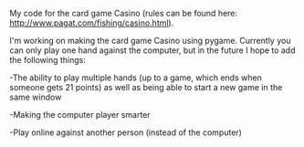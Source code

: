 My code for the card game Casino (rules can be found here: http://www.pagat.com/fishing/casino.html).

I'm working on making the card game Casino using pygame. Currently you can only play one hand against the computer, but in the future I hope to add the following things:

-The ability to play multiple hands (up to a game, which ends when someone gets 21 points) as well as being able to start a new game in the same window

-Making the computer player smarter

-Play online against another person (instead of the computer)
